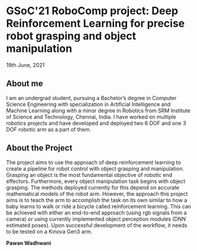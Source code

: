 # GSoC'21 RoboComp project: Deep Reinforcement Learning for precise robot grasping and object manipulation

19th June, 2021

## About me

I am an undergrad student, pursuing a Bachelor’s degree in Computer Science Engineering with specialization in Artificial Intelligence and Machine Learning along with a minor degree in Robotics from SRM Institute of Science and Technology, Chennai, India. I have worked on multiple robotics projects and have developed and deployed two 6 DOF and one 3 DOF robotic arm as a part of them.



## About the Project

The project aims to use the approach of deep reinforcement learning to create a pipeline for robot control with object grasping and manipulation. Grasping an object is the most fundamental objective of robotic end effectors. Furthermore, every object manipulation task begins with object grasping. The methods  deployed currently for this depend on accurate mathematical models of the robot arm. However, the approach this project aims is to teach the arm to accomplish the task on its own similar to how a baby learns to walk or ride a bicycle called reinforcement learning. This can be achieved with either an end-to-end approach (using rgb signals from a camera) or using currently implemented object perception modules (DNN estimated poses). Upon successful development of the workflow, it needs to be tested on a Kinova Gen3 arm. 


**Pawan Wadhwani**


